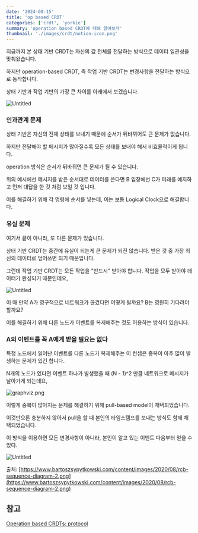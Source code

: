 ```yaml
---
date: '2024-08-15'
title: 'op based CRDT'
categories: ['crdt', 'yorkie']
summary: 'operation based CRDT에 대해 알아보자'
thumbnail: './images/crdt/notion-icon.png'
---
```


지금까지 본 상태 기반 CRDT는 자신의 값 전체를 전달하는 방식으로 데이터 일관성을 맞춰왔습니다.

하지만 operation-based CRDT, 즉 작업 기반 CRDT는 변경사항을 전달하는 방식으로 동작합니다.

상태 기반과 작업 기반의 가장 큰 차이를 아래에서 보겠습니다.

![Untitled](op_based/Untitled.png)

### 인과관계 문제

상태 기반은 자신의 전체 상태를 보내기 때문에 순서가 뒤바뀌어도 큰 문제가 없습니다.

하지만 전달해야 할 메시지가 많아질수록 모든 상태를 보내야 해서 비효율적이게 됩니다.

operation 방식은 순서가 뒤바뀌면 큰 문제가 될 수 있습니다. 

위의 예시에선 메시지를 받은 순서대로 데이터를 쓴다면 B 입장에선 C가 미래를 예지하고 먼저 대답을 한 것 처럼 보일 것 입니다.

이를 해결하기 위해 각 명령에 순서를 넣는데, 이는 보통 Logical Clock으로 해결합니다.

### 유실 문제

여기서 끝이 아니라, 또 다른 문제가 있습니다.

상태 기반 CRDT는 중간에 유실이 되는게 큰 문제가 되진 않습니다. 받은 것 중 가장 최신의 데이터로 덮어쓰면 되기 때문입니다.

그런데 작업 기반 CRDT는 모든 작업을 "반드시" 받아야 합니다. 작업을 모두 받아야 데이터가 완성되기 때문인데요,

![Untitled](op_based/Untitled1.png)

이 때 만약 A가 영구적으로 네트워크가 끊겼다면 어떻게 될까요? B는 영원히 기다려야 할까요?

이를 해결하기 위해 다른 노드가 이벤트를 복제해주는 것도 허용하는 방식이 있습니다.

### A의 이벤트를 꼭 A에게 받을 필요는 없다

특정 노드에서 일어난 이벤트를 다른 노드가 복제해주는 이 컨셉은 중복이 아주 많이 발생하는 문제가 있긴 합니다.

N개의 노드가 있다면 이벤트 하나가 발생했을 때 (N - 1)^2 만큼 네트워크로 메시지가 날아가게 되는데요,

![graphviz.png](op_based/graphviz.png)

이렇게 중복이 많아지는 문제를 해결하기 위해 pull-based model이 채택되었습니다.

이것만으론 충분하지 않아서 pull을 할 때 본인의 타임스탬프를 보내는 방식도 함께 채택되었습니다.

이 방식을 이용하면 모든 변경사항이 아니라, 본인이 알고 있는 이벤트 다음부터 얻을 수 있다.

![Untitled](op_based/Untitled2.png)

출처: [https://www.bartoszsypytkowski.com/content/images/2020/08/rcb-sequence-diagram-2.png](https://www.bartoszsypytkowski.com/content/images/2020/08/rcb-sequence-diagram-2.png)

## 참고

[Operation based CRDTs: protocol](https://www.bartoszsypytkowski.com/operation-based-crdts-protocol/)